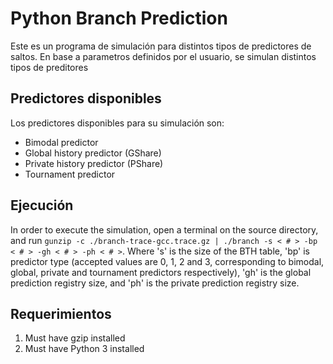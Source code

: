 # Python Branch Prediction

Este es un programa de simulación para distintos tipos de predictores de saltos. En base a parametros definidos por el usuario, se simulan distintos tipos de preditores

## Predictores disponibles

Los predictores disponibles para su simulación son:

* Bimodal predictor
* Global history predictor (GShare)
* Private history predictor (PShare)
* Tournament predictor

## Ejecución

In order to execute the simulation, open a terminal on the source directory, and run `gunzip -c ./branch-trace-gcc.trace.gz | ./branch -s < # > -bp < # > -gh < # > -ph < # >`. Where 's' is the size of the BTH table, 'bp' is predictor type (accepted values are 0, 1, 2 and 3, corresponding to bimodal, global, private and tournament predictors respectively), 'gh' is the global prediction registry size, and 'ph' is the private prediction registry size.

## Requerimientos

1. Must have gzip installed
2. Must have Python 3 installed